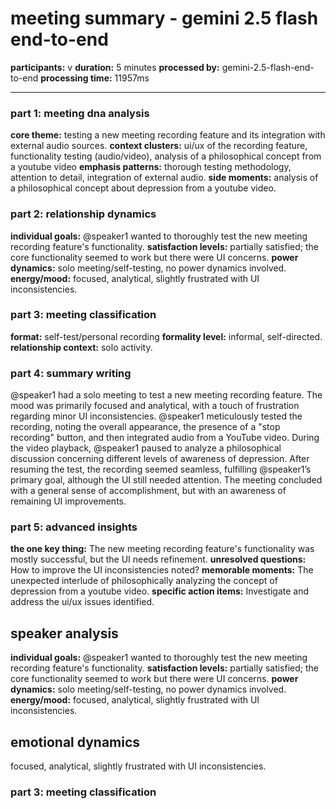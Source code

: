 # meeting summary - gemini 2.5 flash end-to-end

**participants:** v
**duration:** 5 minutes
**processed by:** gemini-2.5-flash-end-to-end
**processing time:** 11957ms

---

### part 1: meeting dna analysis
**core theme:** testing a new meeting recording feature and its integration with external audio sources.
**context clusters:**  ui/ux of the recording feature, functionality testing (audio/video), analysis of a philosophical concept from a youtube video
**emphasis patterns:**  thorough testing methodology, attention to detail, integration of external audio.
**side moments:** analysis of a philosophical concept about depression from a youtube video.

### part 2: relationship dynamics  
**individual goals:** @speaker1 wanted to thoroughly test the new meeting recording feature's functionality.
**satisfaction levels:**  partially satisfied; the core functionality seemed to work but there were UI concerns.
**power dynamics:**  solo meeting/self-testing, no power dynamics involved.
**energy/mood:** focused, analytical, slightly frustrated with UI inconsistencies.

### part 3: meeting classification
**format:** self-test/personal recording
**formality level:** informal, self-directed.
**relationship context:** solo activity.


### part 4: summary writing
@speaker1 had a solo meeting to test a new meeting recording feature.  The mood was primarily focused and analytical, with a touch of frustration regarding minor UI inconsistencies.  @speaker1 meticulously tested the recording, noting the overall appearance, the presence of a "stop recording" button, and then  integrated audio from a YouTube video.  During the video playback, @speaker1 paused to analyze a philosophical discussion concerning different levels of awareness of depression.   After resuming the test, the recording seemed seamless, fulfilling @speaker1’s primary goal, although the UI still needed attention. The meeting concluded with a general sense of accomplishment, but with an awareness of remaining UI improvements.


### part 5: advanced insights
**the one key thing:** The new meeting recording feature's functionality was mostly successful, but the UI needs refinement.
**unresolved questions:**  How to improve the UI inconsistencies noted?
**memorable moments:**  The unexpected interlude of philosophically analyzing the concept of depression from a youtube video.
**specific action items:** Investigate and address the ui/ux issues identified.

## speaker analysis
**individual goals:** @speaker1 wanted to thoroughly test the new meeting recording feature's functionality.
**satisfaction levels:**  partially satisfied; the core functionality seemed to work but there were UI concerns.
**power dynamics:**  solo meeting/self-testing, no power dynamics involved.
**energy/mood:** focused, analytical, slightly frustrated with UI inconsistencies.

## emotional dynamics
focused, analytical, slightly frustrated with UI inconsistencies.

### part 3: meeting classification